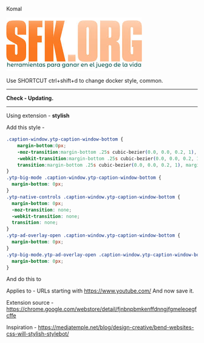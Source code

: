 Komal

![images](.imgs_typora/images.jpg)

Use SHORTCUT ctrl+shift+d to change docker style, common.

***

**Check - Updating.**

***

Using extension - **stylish**

Add this style - 

```css
.caption-window.ytp-caption-window-bottom {
    margin-bottom:0px;
    -moz-transition:margin-bottom .25s cubic-bezier(0.0, 0.0, 0.2, 1), margin-top .25s cubic-bezier(0.0, 0.0, 0.2, 1);
    -webkit-transition:margin-bottom .25s cubic-bezier(0.0, 0.0, 0.2, 1), margin-top .25s cubic-bezier(0.0, 0.0, 0.2, 1);
    transition:margin-bottom .25s cubic-bezier(0.0, 0.0, 0.2, 1), margin-top .25s cubic-bezier(0.0, 0.0, 0.2, 1);
}
.ytp-big-mode .caption-window.ytp-caption-window-bottom {
  margin-bottom: 0px;
}
.ytp-native-controls .caption-window.ytp-caption-window-bottom {
  margin-bottom: 0px;
  -moz-transition: none;
  -webkit-transition: none;
  transition: none;
}
.ytp-ad-overlay-open .caption-window.ytp-caption-window-bottom {
  margin-bottom: 0px;
}
.ytp-big-mode.ytp-ad-overlay-open .caption-window.ytp-caption-window-bottom {
  margin-bottom: 0px;
}
```

And do this to

Applies to - URLs starting with https://www.youtube.com/ 
And now save it.

Extension source - https://chrome.google.com/webstore/detail/fjnbnpbmkenffdnngjfgmeleoegfcffe

Inspiration - https://mediatemple.net/blog/design-creative/bend-websites-css-will-stylish-stylebot/